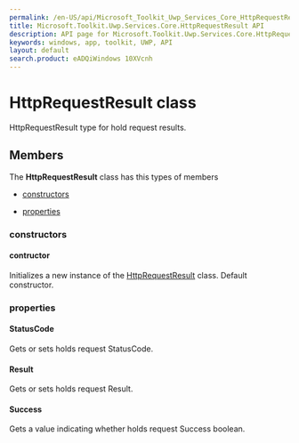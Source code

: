 ```yaml
---
permalink: /en-US/api/Microsoft_Toolkit_Uwp_Services_Core_HttpRequestResult.htm
title: Microsoft.Toolkit.Uwp.Services.Core.HttpRequestResult API 
description: API page for Microsoft.Toolkit.Uwp.Services.Core.HttpRequestResult
keywords: windows, app, toolkit, UWP, API
layout: default
search.product: eADQiWindows 10XVcnh
---
```



# HttpRequestResult class

HttpRequestResult type for hold request results.

## Members

The **HttpRequestResult** class has this types of members

* [constructors](#constructors)

* [properties](#properties)

### constructors

#### contructor

Initializes a new instance of the [HttpRequestResult](Microsoft_Toolkit_Uwp_Services_Core_HttpRequestResult.htm) class. Default constructor.



### properties

#### StatusCode

Gets or sets holds request StatusCode.



#### Result

Gets or sets holds request Result.



#### Success

Gets a value indicating whether holds request Success boolean.


